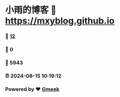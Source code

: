# 小雨的博客 :link: https://mxyblog.github.io 
### :page_facing_up: [12](https://mxyblog.github.io/tag.html) 
### :speech_balloon: 0 
### :hibiscus: 5943 
### :alarm_clock: 2024-08-15 10:19:12 
### Powered by :heart: [Gmeek](https://github.com/Meekdai/Gmeek)
